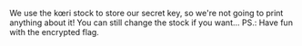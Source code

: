 We use the kœri stock to store our secret key, so we're not going to print anything about it! You can still change the stock if you want... PS.: Have fun with the encrypted flag.
